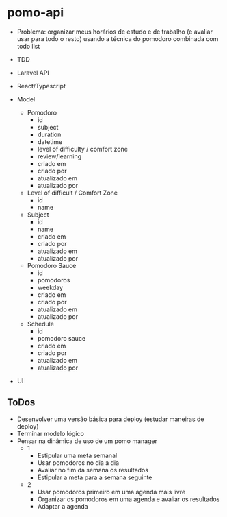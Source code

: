 # pomo-api

- Problema: organizar meus horários de estudo e de trabalho (e avaliar usar para todo o resto) usando a técnica do pomodoro combinada com todo list

- TDD
- Laravel API
- React/Typescript
- Model
    - Pomodoro   
        - id
        - subject
        - duration
        - datetime
        - level of difficulty / comfort zone
        - review/learning
        - criado em
        - criado por
        - atualizado em
        - atualizado por
    - Level of difficult / Comfort Zone
        - id
        - name
    - Subject    
        - id
        - name
        - criado em
        - criado por
        - atualizado em
        - atualizado por
    - Pomodoro Sauce
        - id
        - pomodoros
        - weekday
        - criado em
        - criado por
        - atualizado em
        - atualizado por
    - Schedule
        - id
        - pomodoro sauce 
        - criado em
        - criado por
        - atualizado em
        - atualizado por
 - UI

## ToDos
- Desenvolver uma versão básica para deploy (estudar maneiras de deploy)
- Terminar modelo lógico
- Pensar na dinâmica de uso de um pomo manager
    - 1
        - Estipular uma meta semanal
        - Usar pomodoros no dia a dia
        - Avaliar no fim da semana os resultados
        - Estipular a meta para a semana seguinte
    - 2
        - Usar pomodoros primeiro em uma agenda mais livre
        - Organizar os pomodoros em uma agenda e avaliar os resultados
        - Adaptar a agenda 
     
